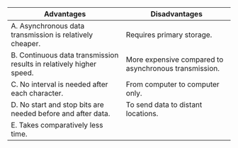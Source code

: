 | Advantages                                                           | Disadvantages                                        |
|----------------------------------------------------------------------|------------------------------------------------------|
| A. Asynchronous data transmission is relatively cheaper.             | Requires primary storage.                           |
| B. Continuous data transmission results in relatively higher speed.  | More expensive compared to asynchronous transmission.|
| C. No interval is needed after each character.                       | From computer to computer only.                     |
| D. No start and stop bits are needed before and after data.          | To send data to distant locations.                  |
| E. Takes comparatively less time.                                    |                                                      |
